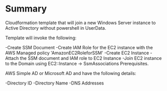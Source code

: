 Summary
=======
Cloudformation template that will join a new Windows Server instance to Active Directory without powershell in UserData.

Template will invoke the following:

-Create SSM Document
-Create IAM Role for the EC2 instance with the AWS Managed policy 'AmazonEC2RoleforSSM'
-Create EC2 Instance
-Attach the SSM document and IAM role to EC2 Instance
-Join EC2 instance to the Domain using EC2::Instance -> SsmAssociations
Prerequisites.

AWS Simple AD or Microsoft AD and have the following details:

-Directory ID
-Directory Name
-DNS Addresses